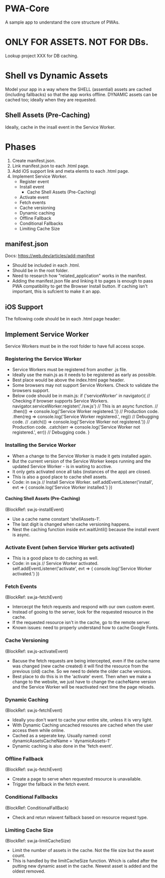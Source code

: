# PWA-Core
 A sample app to understand the core structure of PWAs.

# ONLY FOR ASSETS. NOT FOR DBs.
Lookup project XXX for DB caching.

# Shell vs Dynamic Assets
 Model your app in a way where the SHELL (assential) assets are cached (including fallbacks) so that the app works offline. DYNAMIC assets can be cached too; ideally when they are requested.
 ## Shell Assets (Pre-Caching)
 Ideally, cache in the insall event in the Service Worker.

# Phases
1. Create manifest.json.  
2. Link manifest.json to each .html page.
3. Add iOS support link and meta elemts to each .html page.
4. Implement Service Worker.
    - Register event
    - Install event
        - Cache Shell Assets (Pre-Caching)
    - Activate event
    - Fetch events
    - Cache versioning
    - Dynamic caching
    - Offline Fallback
    - Conditional Fallbacks
    - Limiting Cache Size

## manifest.json
Docs: https://web.dev/articles/add-manifest 
- Should be included in each .html. 
- Should be in the root folder. 
- Need to research how "related_application" works in the manifest.
- Adding the manifest.json file and linking it to pages is enough to pass PWA compatibility to get the Browser Install button. If caching isn't important, this is sufcient to make it an app. 

## iOS Support
The following code should be in each .html page header:
<link rel="apple-touch-icon" href="./assets/app-images/apple-touch-icon.png">
<meta name="apple-mobile-web-app-status-bar" content="#FFE1C4">

## Implement Service Worker
Service Workers must be in the root folder to have full access scope.
### Registering the Service Worker
- Service Workers must be registered from another .js file. 
- Ideally use the main.js as it needs to be registered as early as possible. 
- Best place would be above the index.html page header.
- Some browsers may not support Service Workers. Check to validate the browsers support.
- Below code should be in main.js:
if ('serviceWorker' in navigator){ // Checking if browser supports Service Workers.
    navigator.serviceWorker.register('./sw.js') // This is an async function.
        // .then(() => console.log('Service Worker registered.')) // Production code.
        .then(reg => console.log('Service Worker registered.', reg)) // Debugging code.
        // .catch(() => console.log('Service Worker not registered.')) // Production code.
        .catch(err => console.log('Service Worker not registered.', err)) // Debugging code.
}
### Installing the Service Worker
- When a change to the Service Worker is made it gets installed again. 
- But the current version of the Service Worker keeps running and the updated Service Worker - is in waiting to acctive. 
- It only gets activated once all tabs (instances of the app) are closed. 
- This is also a good place to cache shell assets. 
- Code: in sw.js
// Install Service Worker.
self.addEventListener('install', evt => {
    console.log('Service Worker installed.')
})
#### Caching Shell Assets (Pre-Caching)
(BlockRef: sw.js-installEvent)
- Use a cache name constant 'shellAssets-1'.
- The last digit is changed when cache versioning happens.
- Nest the caching function inside evt.waitUntil() because the install event is async.
### Activate Event (when Service Worker gets activated)
- This is a good place to do caching as well.
- Code: in sw.js
// Service Worker activated.
self.addEventListener('activate', evt => {
    console.log('Service Worker activated.')
})
### Fetch Events
(BlockRef: sw.ja-fetchEvent)
- Intercecpt the fetch requests and respond with our own custom event.
- Instead of gooing to the server, look for the requested resource in the cache.
- If the requested resource isn't in the cache, go to the remote server.
- Known issues: need to properly understand how to cache Google Fonts.
### Cache Versioning
(BlockRef: sw.js-activateEvent)
- Bacuse the fetch requests are being intercepted, even if the cache name was changed (new cache created) it will find the resource from the previous (old) cache. So we need to delete the older cache versions. 
- Best place to do this is in the 'activate' event. Then when we make a change to the website, we just have to change the cacheName version and the Service Worker will be reactivated next time the page reloads. 
### Dynamic Caching
(BlockRef: sw.js-fetchEvent)
- Ideally you don't want to cache your entire site, unless it is very light. 
- With Dynamic Caching uncached resoures are cached when the user access them while online.
- Cached as a seperate key. Usually named:
const dynamicAssetsCacheName = 'dynamicAssets-1' 
- Dynamic caching is also done in the 'fetch event'.
### Offline Fallback
(BlockRef: sw.js-fetchEvent)
- Create a page to serve when requested resource is unavailable.
- Trigger the fallback in the fetch event.
### Conditional Fallbacks
(BlockRef: ConditionalFallBack)
- Check and retun relavent fallback based on resource request type.
### Limiting Cache Size
(BlockRef: sw.ja-limitCacheSize)
- Limit the number of assets in the cache. Not the file size but the asset count.
- This is handled by the limitCacheSize function. Which is called after the putting new dynamic asset in the cache. Newest asset is added and the oldest removed.

